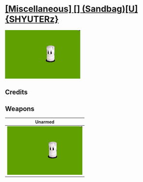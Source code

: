 # [\[Miscellaneous\] \[\] \(Sandbag\)\[U\]{SHYUTERz}](./)

<img src="./8.%20Unarmed/Unarmed_000.png" alt="[Miscellaneous] [] (Sandbag)[U]{SHYUTERz} standing" />

## Credits



## Weapons


|Unarmed |
|  :---: |
| <img alt="Unarmed animation" src="./8.%20Unarmed/Unarmed.gif" /> |
